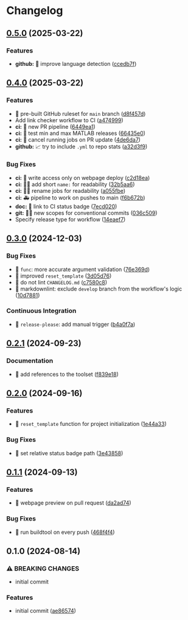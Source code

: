 # Changelog

## [0.5.0](https://github.com/djmaxus/matlab-repo-init/compare/v0.4.0...v0.5.0) (2025-03-22)


### Features

* **github:** 📝 improve language detection ([ccedb7f](https://github.com/djmaxus/matlab-repo-init/commit/ccedb7f30af217ec9f156ce2a462c21a4933adad))

## [0.4.0](https://github.com/djmaxus/matlab-repo-init/compare/v0.3.0...v0.4.0) (2025-03-22)


### Features

* :construction_worker: pre-built GitHub ruleset for `main` branch ([d8f457d](https://github.com/djmaxus/matlab-repo-init/commit/d8f457d355ae6600e7063914ff90df2c192871e1))
* Add link checker workflow to CI ([a474999](https://github.com/djmaxus/matlab-repo-init/commit/a47499900fb22e8e245ffb033926e08425d985b8))
* **ci:** :construction_worker: new PR pipeline ([6449ea1](https://github.com/djmaxus/matlab-repo-init/commit/6449ea15dd3f3600eb606aab555486dcd18421bf))
* **ci:** 👷 test min and max MATLAB releases ([66435e0](https://github.com/djmaxus/matlab-repo-init/commit/66435e0fde0e9bbd1c772d9be2a37d0ac1644409))
* **ci:** 💚 cancel running jobs on PR update ([4de6da7](https://github.com/djmaxus/matlab-repo-init/commit/4de6da7b31db6dbd43f0c70ddf9f7e14ac2c6333))
* **github:** 📈 try to include `.yml` to repo stats ([a32d3f9](https://github.com/djmaxus/matlab-repo-init/commit/a32d3f9c3ae3142d20b6b928142892bbdc135938))


### Bug Fixes

* **ci:** 👷 write access only on webpage deploy ([c2d18ea](https://github.com/djmaxus/matlab-repo-init/commit/c2d18ea06fec4a29aacd651bdb74134050f2bee1))
* **ci:** 🧑‍💻 add short `name:` for readability ([32b5aa6](https://github.com/djmaxus/matlab-repo-init/commit/32b5aa6153f72425f58312c27c7b878d506651e5))
* **ci:** 🧑‍💻 rename jobs for readability ([a055fbe](https://github.com/djmaxus/matlab-repo-init/commit/a055fbe77ca80c4183aa04c5e0c09293138f7234))
* **ci:** 🚑️ pipeline to work on pushes to main ([f6b672b](https://github.com/djmaxus/matlab-repo-init/commit/f6b672b030dfe1b3ad3648bc76445ead4a977e8f))
* **doc:** 📝 link to CI status badge ([7ecd020](https://github.com/djmaxus/matlab-repo-init/commit/7ecd020441b0eff76daff14c8f59e0bff34fcb16))
* **git:** 🧑‍💻 new scopes for conventional commits ([036c509](https://github.com/djmaxus/matlab-repo-init/commit/036c5096f4de5f2571ea0e3c2445a9e42bab91cd))
* Specify release type for workflow ([14eaef7](https://github.com/djmaxus/matlab-repo-init/commit/14eaef7afeda802c231d256663ca263f4232ea53))

## [0.3.0](https://github.com/djmaxus/matlab-repo-init/compare/v0.2.1...v0.3.0) (2024-12-03)


### Bug Fixes

* :children_crossing: `func`: more accurate argument validation ([76e369d](https://github.com/djmaxus/matlab-repo-init/commit/76e369d98b83e70f969ff2d067e3948e90ad108e))
* :children_crossing: improved `reset_template` ([3d05d76](https://github.com/djmaxus/matlab-repo-init/commit/3d05d766d2f73003b60bcef0a082e5a12da1b69a))
* :green_heart: do not lint `CHANGELOG.md` ([c7580c8](https://github.com/djmaxus/matlab-repo-init/commit/c7580c8f37423a992779edcbef18464ccc8841d8))
* :green_heart: markdownlint: exclude `develop` branch from the workflow's logic ([10d7881](https://github.com/djmaxus/matlab-repo-init/commit/10d7881494fa50ee00aa59badcd9aeb573936234))


### Continuous Integration

* :construction_worker: `release-please`: add manual trigger ([b4a0f7a](https://github.com/djmaxus/matlab-repo-init/commit/b4a0f7ac8b0ac164fc8331ab9d2d92f3652f8982))

## [0.2.1](https://github.com/djmaxus/matlab-repo-init/compare/v0.2.0...v0.2.1) (2024-09-23)


### Documentation

* :memo: add references to the toolset ([f839e18](https://github.com/djmaxus/matlab-repo-init/commit/f839e1852de37a1019d8c394249596b6b455c8bf))

## [0.2.0](https://github.com/djmaxus/matlab-repo-init/compare/v0.1.1...v0.2.0) (2024-09-16)


### Features

* :hammer: `reset_template` function for project initialization ([1e44a33](https://github.com/djmaxus/matlab-repo-init/commit/1e44a33ffbc360be22d28a2c42144f3de8853d6f))


### Bug Fixes

* :memo: set relative status badge path ([3e43858](https://github.com/djmaxus/matlab-repo-init/commit/3e43858403df7a45da0948ea441ec78a2e324898))

## [0.1.1](https://github.com/djmaxus/matlab-repo-init/compare/v0.1.0...v0.1.1) (2024-09-13)


### Features

* :construction_worker: webpage preview on pull request ([da2ad74](https://github.com/djmaxus/matlab-repo-init/commit/da2ad7458db2eae02adbb98e87dfc958c1cc3177))


### Bug Fixes

* :construction_worker: run buildtool on every push ([468f4f4](https://github.com/djmaxus/matlab-repo-init/commit/468f4f40db920bfc51946225abb0527fa21afca6))

## 0.1.0 (2024-08-14)


### ⚠ BREAKING CHANGES

* initial commit

### Features

* initial commit ([ae86574](https://github.com/djmaxus/matlab-repo-init/commit/ae865746ace7aaf7a5f898bfb1712f181c9bf23c))
